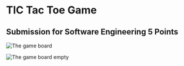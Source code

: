 # TIC Tac Toe Game

## Submission for Software Engineering 5 Points

![The game board](https://i.imgur.com/bUEv9xu.png)

![The game board empty](https://i.imgur.com/C0lSWt4.png)
